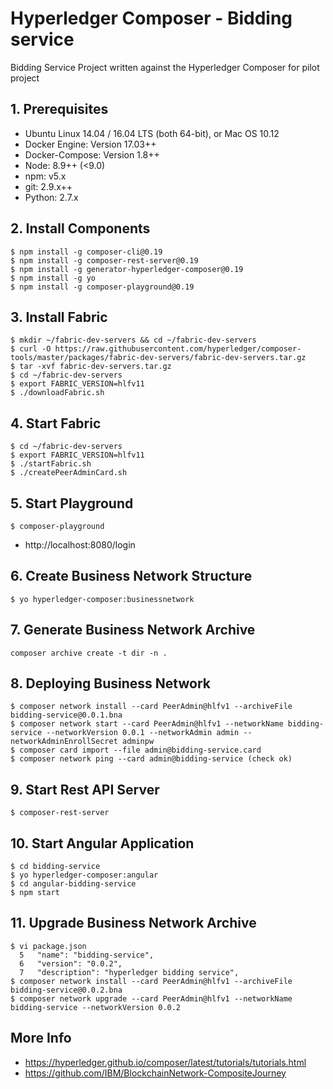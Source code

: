 # Hyperledger Composer - Bidding service

Bidding Service Project written against the Hyperledger Composer
for pilot project

## 1. Prerequisites
* Ubuntu Linux 14.04 / 16.04 LTS (both 64-bit), or Mac OS 10.12
* Docker Engine: Version 17.03++
* Docker-Compose: Version 1.8++
* Node: 8.9++ (<9.0)
* npm: v5.x
* git: 2.9.x++
* Python: 2.7.x


## 2. Install Components
```
$ npm install -g composer-cli@0.19
$ npm install -g composer-rest-server@0.19
$ npm install -g generator-hyperledger-composer@0.19
$ npm install -g yo
$ npm install -g composer-playground@0.19
```

## 3. Install Fabric
```
$ mkdir ~/fabric-dev-servers && cd ~/fabric-dev-servers
$ curl -O https://raw.githubusercontent.com/hyperledger/composer-tools/master/packages/fabric-dev-servers/fabric-dev-servers.tar.gz
$ tar -xvf fabric-dev-servers.tar.gz
$ cd ~/fabric-dev-servers
$ export FABRIC_VERSION=hlfv11
$ ./downloadFabric.sh
```

## 4. Start Fabric
```
$ cd ~/fabric-dev-servers
$ export FABRIC_VERSION=hlfv11
$ ./startFabric.sh
$ ./createPeerAdminCard.sh
```

## 5. Start Playground
```
$ composer-playground
```
* http://localhost:8080/login


## 6. Create Business Network Structure
```
$ yo hyperledger-composer:businessnetwork
```

## 7. Generate Business Network Archive
```
composer archive create -t dir -n .
```

## 8. Deploying Business Network
```
$ composer network install --card PeerAdmin@hlfv1 --archiveFile bidding-service@0.0.1.bna
$ composer network start --card PeerAdmin@hlfv1 --networkName bidding-service --networkVersion 0.0.1 --networkAdmin admin --networkAdminEnrollSecret adminpw
$ composer card import --file admin@bidding-service.card
$ composer network ping --card admin@bidding-service (check ok)
```

## 9. Start Rest API Server
```
$ composer-rest-server
```

## 10. Start Angular Application
```
$ cd bidding-service
$ yo hyperledger-composer:angular
$ cd angular-bidding-service
$ npm start
```

## 11. Upgrade Business Network Archive
```
$ vi package.json
  5   "name": "bidding-service",
  6   "version": "0.0.2",
  7   "description": "hyperledger bidding service",
$ composer network install --card PeerAdmin@hlfv1 --archiveFile bidding-service@0.0.2.bna
$ composer network upgrade --card PeerAdmin@hlfv1 --networkName bidding-service --networkVersion 0.0.2

```

## More Info
* https://hyperledger.github.io/composer/latest/tutorials/tutorials.html
* https://github.com/IBM/BlockchainNetwork-CompositeJourney